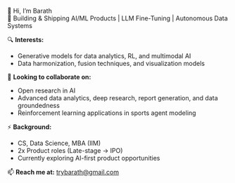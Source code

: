 👋 Hi, I’m Barath  
🚀 Building & Shipping AI/ML Products | LLM Fine-Tuning | Autonomous Data Systems  

🔍 **Interests:**  
- Generative models for data analytics, RL, and multimodal AI  
- Data harmonization, fusion techniques, and visualization models  

🤝 **Looking to collaborate on:**  
- Open research in AI  
- Advanced data analytics, deep research, report generation, and data groundedness  
- Reinforcement learning applications in sports agent modeling  

⚡ **Background:**  
- CS, Data Science, MBA (IIM)
- 2x Product roles (Late-stage → IPO)  
- Currently exploring AI-first product opportunities  

📫 **Reach me at:** [trybarath@gmail.com](mailto:trybarath@gmail.com)  
